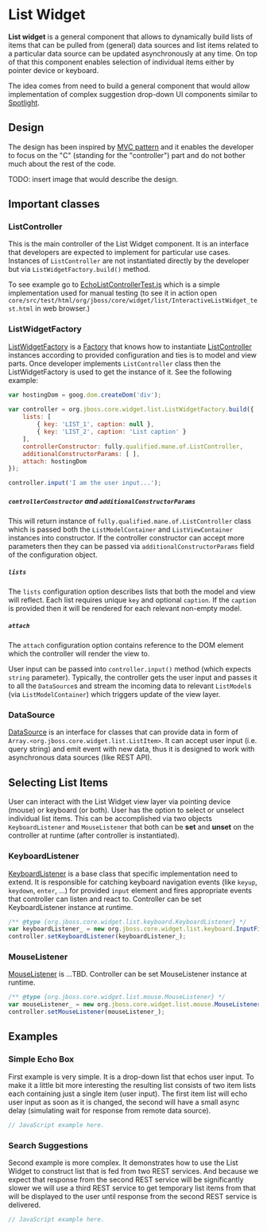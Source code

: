 # List Widget

**List widget** is a general component that allows to dynamically build lists of items that can be pulled from (general)
data sources and list items related to a particular data source can be updated asynchronously at any time.
On top of that this component enables selection of individual items either by pointer device or keyboard.

The idea comes from need to build a general component that would allow implementation of complex suggestion drop-down
UI components similar to [Spotlight][].

[Spotlight]: http://en.wikipedia.org/wiki/Spotlight_(software)

## Design

The design has been inspired by [MVC pattern] and it enables the developer to focus on the "C" (standing for the "controller")
part and do not bother much about the rest of the code.

[MVC pattern]: http://en.wikipedia.org/wiki/Model%E2%80%93view%E2%80%93controller

TODO: insert image that would describe the design.

## Important classes


### ListController

This is the main controller of the List Widget component. It is an interface that developers are expected to implement
for particular use cases. Instances of `ListController` are not instantiated directly by the developer but via
`ListWidgetFactory.build()` method.

To see example go to [EchoListControllerTest.js](EchoListControllerTest.js) which is a simple implementation used
for manual testing (to see it in action open `core/src/test/html/org/jboss/core/widget/list/InteractiveListWidget_test.html`
in web browser.)

### ListWidgetFactory

[ListWidgetFactory](ListWidgetFactory.js) is a [Factory][] that knows how to instantiate [ListController](ListController.js)
instances according to provided configuration and ties is to model and view parts. Once developer implements
`ListController` class then the ListWidgetFactory is used to get the instance of it. See the following example:

```javascript
var hostingDom = goog.dom.createDom('div');
    
var controller = org.jboss.core.widget.list.ListWidgetFactory.build({
    lists: [
        { key: 'LIST_1', caption: null },
        { key: 'LIST_2', caption: 'List caption' }
    ],
    controllerConstructor: fully.qualified.mane.of.ListController,
    additionalConstructorParams: [ ],
    attach: hostingDom
});

controller.input('I am the user input...');
```

##### `controllerConstructor` and `additionalConstructorParams`

This will return instance of `fully.qualified.mane.of.ListController` class which is passed both the `ListModelContainer`
and `ListViewContainer` instances into constructor. If the controller constructor can accept more parameters then
they can be passed via `additionalConstructorParams` field of the configuration object.

##### `lists`

The `lists` configuration option describes lists that both the model and view will reflect. Each list requires unique
`key` and optional `caption`. If the `caption` is provided then it will be rendered for each relevant non-empty model.

##### `attach`

The `attach` configuration option contains reference to the DOM element which the controller will render the view to.

User input can be passed into `controller.input()` method (which expects `string` parameter). Typically, the controller
gets the user input and passes it to all the `DataSource`s and stream the incoming data to relevant `ListModel`s
(via `ListModelContainer`) which triggers update of the view layer. 

[Factory]: http://en.wikipedia.org/wiki/Factory_(object-oriented_programming)

### DataSource

[DataSource](datasource/DataSource.js) is an interface for classes that can provide data in form of `Array.<org.jboss.core.widget.list.ListItem>`.
It can accept user input (i.e. query string) and emit event with new data, thus it is designed to work with asynchronous
data sources (like REST API).

## Selecting List Items

User can interact with the List Widget view layer via pointing device (mouse) or keyboard (or both). User has the option to
select or unselect individual list items. This can be accomplished via two objects `KeyboardListener` and `MouseListener`
that both can be **set** and **unset** on the controller at runtime (after controller is instantiated).

### KeyboardListener

[KeyboardListener](keyboard/KeyboardListener.js) is a base class that specific implementation need to extend. It is
responsible for catching keyboard navigation events (like `keyup`, `keydown`, `enter`, ...) for provided `input` element
and fires appropriate events that controller can listen and react to. Controller can be set KeyboardListener instance
at runtime.

```javascript
/** @type {org.jboss.core.widget.list.keyboard.KeyboardListener} */
var keyboardListener_ = new org.jboss.core.widget.list.keyboard.InputFieldKeyboardListener(inputField);
controller.setKeyboardListener(keyboardListener_);
```

### MouseListener

[MouseListener](mouse/MouseListener.js) is ...TBD. Controller can be set MouseListener instance at runtime.

```javascript
/** @type {org.jboss.core.widget.list.mouse.MouseListener} */
var mouseListener_ = new org.jboss.core.widget.list.mouse.MouseListener(hostingDom);
controller.setMouseListener(mouseListener_);
```

## Examples

### Simple Echo Box

First example is very simple. It is a drop-down list that echos user input. To make it a little bit more interesting
the resulting list consists of two item lists each containing just a single item (user input). The first item list
will echo user input as soon as it is changed, the second will have a small async delay (simulating wait for response
from remote data source).

```javascript
// JavaScript example here.
```

### Search Suggestions

Second example is more complex. It demonstrates how to use the List Widget to construct list that is fed from two
REST services. And because we expect that response from the second REST service will be significantly slower we will
use a third REST service to get temporary list items from that will be displayed to the user until response from the
second REST service is delivered.

```javascript
// JavaScript example here.
```

